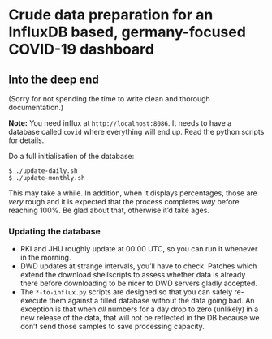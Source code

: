 # Crude data preparation for an InfluxDB based, germany-focused COVID-19 dashboard

## Into the deep end

(Sorry for not spending the time to write clean and thorough documentation.)

**Note:** You need influx at ``http://localhost:8086``. It needs to have a database called `covid` where everything will end up. Read the python scripts for details.

Do a full initialisation of the database:

```console
$ ./update-daily.sh
$ ./update-monthly.sh
```

This may take a while. In addition, when it displays percentages, those are *very* rough and it is expected that the process completes *way* before reaching 100%. Be glad about that, otherwise it’d take ages.

### Updating the database

- RKI and JHU roughly update at 00:00 UTC, so you can run it whenever in the morning.
- DWD updates at strange intervals, you’ll have to check. Patches which extend the download shellscripts to assess whether data is already there before downloading to be nicer to DWD servers gladly accepted.
- The `*-to-influx.py` scripts are designed so that you can safely re-execute them against a filled database without the data going bad. An exception is that when *all* numbers for a day drop to zero (unlikely) in a new release of the data, that will not be reflected in the DB because we don’t send those samples to save processing capacity.
